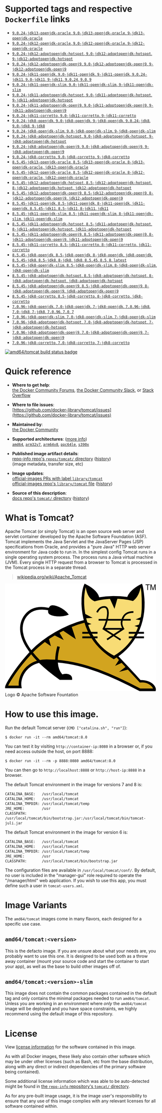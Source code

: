 <!--

********************************************************************************

WARNING:

    DO NOT EDIT "tomcat/README.md"

    IT IS AUTO-GENERATED

    (from the other files in "tomcat/" combined with a set of templates)

********************************************************************************

-->

# Supported tags and respective `Dockerfile` links

-	[`9.0.24-jdk13-openjdk-oracle`, `9.0-jdk13-openjdk-oracle`, `9-jdk13-openjdk-oracle`](https://github.com/docker-library/tomcat/blob/7cdbab2ce07c1593fc657fd6fac7821a5472dfd2/9.0/jdk13/openjdk-oracle/Dockerfile)
-	[`9.0.24-jdk12-openjdk-oracle`, `9.0-jdk12-openjdk-oracle`, `9-jdk12-openjdk-oracle`](https://github.com/docker-library/tomcat/blob/7cdbab2ce07c1593fc657fd6fac7821a5472dfd2/9.0/jdk12/openjdk-oracle/Dockerfile)
-	[`9.0.24-jdk12-adoptopenjdk-hotspot`, `9.0-jdk12-adoptopenjdk-hotspot`, `9-jdk12-adoptopenjdk-hotspot`](https://github.com/docker-library/tomcat/blob/7cdbab2ce07c1593fc657fd6fac7821a5472dfd2/9.0/jdk12/adoptopenjdk-hotspot/Dockerfile)
-	[`9.0.24-jdk12-adoptopenjdk-openj9`, `9.0-jdk12-adoptopenjdk-openj9`, `9-jdk12-adoptopenjdk-openj9`](https://github.com/docker-library/tomcat/blob/7cdbab2ce07c1593fc657fd6fac7821a5472dfd2/9.0/jdk12/adoptopenjdk-openj9/Dockerfile)
-	[`9.0.24-jdk11-openjdk`, `9.0-jdk11-openjdk`, `9-jdk11-openjdk`, `9.0.24-jdk11`, `9.0-jdk11`, `9-jdk11`, `9.0.24`, `9.0`, `9`](https://github.com/docker-library/tomcat/blob/7cdbab2ce07c1593fc657fd6fac7821a5472dfd2/9.0/jdk11/openjdk/Dockerfile)
-	[`9.0.24-jdk11-openjdk-slim`, `9.0-jdk11-openjdk-slim`, `9-jdk11-openjdk-slim`](https://github.com/docker-library/tomcat/blob/7cdbab2ce07c1593fc657fd6fac7821a5472dfd2/9.0/jdk11/openjdk-slim/Dockerfile)
-	[`9.0.24-jdk11-adoptopenjdk-hotspot`, `9.0-jdk11-adoptopenjdk-hotspot`, `9-jdk11-adoptopenjdk-hotspot`](https://github.com/docker-library/tomcat/blob/7cdbab2ce07c1593fc657fd6fac7821a5472dfd2/9.0/jdk11/adoptopenjdk-hotspot/Dockerfile)
-	[`9.0.24-jdk11-adoptopenjdk-openj9`, `9.0-jdk11-adoptopenjdk-openj9`, `9-jdk11-adoptopenjdk-openj9`](https://github.com/docker-library/tomcat/blob/7cdbab2ce07c1593fc657fd6fac7821a5472dfd2/9.0/jdk11/adoptopenjdk-openj9/Dockerfile)
-	[`9.0.24-jdk11-corretto`, `9.0-jdk11-corretto`, `9-jdk11-corretto`](https://github.com/docker-library/tomcat/blob/7cdbab2ce07c1593fc657fd6fac7821a5472dfd2/9.0/jdk11/corretto/Dockerfile)
-	[`9.0.24-jdk8-openjdk`, `9.0-jdk8-openjdk`, `9-jdk8-openjdk`, `9.0.24-jdk8`, `9.0-jdk8`, `9-jdk8`](https://github.com/docker-library/tomcat/blob/7cdbab2ce07c1593fc657fd6fac7821a5472dfd2/9.0/jdk8/openjdk/Dockerfile)
-	[`9.0.24-jdk8-openjdk-slim`, `9.0-jdk8-openjdk-slim`, `9-jdk8-openjdk-slim`](https://github.com/docker-library/tomcat/blob/7cdbab2ce07c1593fc657fd6fac7821a5472dfd2/9.0/jdk8/openjdk-slim/Dockerfile)
-	[`9.0.24-jdk8-adoptopenjdk-hotspot`, `9.0-jdk8-adoptopenjdk-hotspot`, `9-jdk8-adoptopenjdk-hotspot`](https://github.com/docker-library/tomcat/blob/7cdbab2ce07c1593fc657fd6fac7821a5472dfd2/9.0/jdk8/adoptopenjdk-hotspot/Dockerfile)
-	[`9.0.24-jdk8-adoptopenjdk-openj9`, `9.0-jdk8-adoptopenjdk-openj9`, `9-jdk8-adoptopenjdk-openj9`](https://github.com/docker-library/tomcat/blob/7cdbab2ce07c1593fc657fd6fac7821a5472dfd2/9.0/jdk8/adoptopenjdk-openj9/Dockerfile)
-	[`9.0.24-jdk8-corretto`, `9.0-jdk8-corretto`, `9-jdk8-corretto`](https://github.com/docker-library/tomcat/blob/7cdbab2ce07c1593fc657fd6fac7821a5472dfd2/9.0/jdk8/corretto/Dockerfile)
-	[`8.5.45-jdk13-openjdk-oracle`, `8.5-jdk13-openjdk-oracle`, `8-jdk13-openjdk-oracle`, `jdk13-openjdk-oracle`](https://github.com/docker-library/tomcat/blob/7cdbab2ce07c1593fc657fd6fac7821a5472dfd2/8.5/jdk13/openjdk-oracle/Dockerfile)
-	[`8.5.45-jdk12-openjdk-oracle`, `8.5-jdk12-openjdk-oracle`, `8-jdk12-openjdk-oracle`, `jdk12-openjdk-oracle`](https://github.com/docker-library/tomcat/blob/7cdbab2ce07c1593fc657fd6fac7821a5472dfd2/8.5/jdk12/openjdk-oracle/Dockerfile)
-	[`8.5.45-jdk12-adoptopenjdk-hotspot`, `8.5-jdk12-adoptopenjdk-hotspot`, `8-jdk12-adoptopenjdk-hotspot`, `jdk12-adoptopenjdk-hotspot`](https://github.com/docker-library/tomcat/blob/7cdbab2ce07c1593fc657fd6fac7821a5472dfd2/8.5/jdk12/adoptopenjdk-hotspot/Dockerfile)
-	[`8.5.45-jdk12-adoptopenjdk-openj9`, `8.5-jdk12-adoptopenjdk-openj9`, `8-jdk12-adoptopenjdk-openj9`, `jdk12-adoptopenjdk-openj9`](https://github.com/docker-library/tomcat/blob/7cdbab2ce07c1593fc657fd6fac7821a5472dfd2/8.5/jdk12/adoptopenjdk-openj9/Dockerfile)
-	[`8.5.45-jdk11-openjdk`, `8.5-jdk11-openjdk`, `8-jdk11-openjdk`, `jdk11-openjdk`, `8.5.45-jdk11`, `8.5-jdk11`, `8-jdk11`, `jdk11`](https://github.com/docker-library/tomcat/blob/7cdbab2ce07c1593fc657fd6fac7821a5472dfd2/8.5/jdk11/openjdk/Dockerfile)
-	[`8.5.45-jdk11-openjdk-slim`, `8.5-jdk11-openjdk-slim`, `8-jdk11-openjdk-slim`, `jdk11-openjdk-slim`](https://github.com/docker-library/tomcat/blob/7cdbab2ce07c1593fc657fd6fac7821a5472dfd2/8.5/jdk11/openjdk-slim/Dockerfile)
-	[`8.5.45-jdk11-adoptopenjdk-hotspot`, `8.5-jdk11-adoptopenjdk-hotspot`, `8-jdk11-adoptopenjdk-hotspot`, `jdk11-adoptopenjdk-hotspot`](https://github.com/docker-library/tomcat/blob/7cdbab2ce07c1593fc657fd6fac7821a5472dfd2/8.5/jdk11/adoptopenjdk-hotspot/Dockerfile)
-	[`8.5.45-jdk11-adoptopenjdk-openj9`, `8.5-jdk11-adoptopenjdk-openj9`, `8-jdk11-adoptopenjdk-openj9`, `jdk11-adoptopenjdk-openj9`](https://github.com/docker-library/tomcat/blob/7cdbab2ce07c1593fc657fd6fac7821a5472dfd2/8.5/jdk11/adoptopenjdk-openj9/Dockerfile)
-	[`8.5.45-jdk11-corretto`, `8.5-jdk11-corretto`, `8-jdk11-corretto`, `jdk11-corretto`](https://github.com/docker-library/tomcat/blob/7cdbab2ce07c1593fc657fd6fac7821a5472dfd2/8.5/jdk11/corretto/Dockerfile)
-	[`8.5.45-jdk8-openjdk`, `8.5-jdk8-openjdk`, `8-jdk8-openjdk`, `jdk8-openjdk`, `8.5.45-jdk8`, `8.5-jdk8`, `8-jdk8`, `jdk8`, `8.5.45`, `8.5`, `8`, `latest`](https://github.com/docker-library/tomcat/blob/7cdbab2ce07c1593fc657fd6fac7821a5472dfd2/8.5/jdk8/openjdk/Dockerfile)
-	[`8.5.45-jdk8-openjdk-slim`, `8.5-jdk8-openjdk-slim`, `8-jdk8-openjdk-slim`, `jdk8-openjdk-slim`](https://github.com/docker-library/tomcat/blob/7cdbab2ce07c1593fc657fd6fac7821a5472dfd2/8.5/jdk8/openjdk-slim/Dockerfile)
-	[`8.5.45-jdk8-adoptopenjdk-hotspot`, `8.5-jdk8-adoptopenjdk-hotspot`, `8-jdk8-adoptopenjdk-hotspot`, `jdk8-adoptopenjdk-hotspot`](https://github.com/docker-library/tomcat/blob/7cdbab2ce07c1593fc657fd6fac7821a5472dfd2/8.5/jdk8/adoptopenjdk-hotspot/Dockerfile)
-	[`8.5.45-jdk8-adoptopenjdk-openj9`, `8.5-jdk8-adoptopenjdk-openj9`, `8-jdk8-adoptopenjdk-openj9`, `jdk8-adoptopenjdk-openj9`](https://github.com/docker-library/tomcat/blob/7cdbab2ce07c1593fc657fd6fac7821a5472dfd2/8.5/jdk8/adoptopenjdk-openj9/Dockerfile)
-	[`8.5.45-jdk8-corretto`, `8.5-jdk8-corretto`, `8-jdk8-corretto`, `jdk8-corretto`](https://github.com/docker-library/tomcat/blob/7cdbab2ce07c1593fc657fd6fac7821a5472dfd2/8.5/jdk8/corretto/Dockerfile)
-	[`7.0.96-jdk8-openjdk`, `7.0-jdk8-openjdk`, `7-jdk8-openjdk`, `7.0.96-jdk8`, `7.0-jdk8`, `7-jdk8`, `7.0.96`, `7.0`, `7`](https://github.com/docker-library/tomcat/blob/7cdbab2ce07c1593fc657fd6fac7821a5472dfd2/7/jdk8/openjdk/Dockerfile)
-	[`7.0.96-jdk8-openjdk-slim`, `7.0-jdk8-openjdk-slim`, `7-jdk8-openjdk-slim`](https://github.com/docker-library/tomcat/blob/7cdbab2ce07c1593fc657fd6fac7821a5472dfd2/7/jdk8/openjdk-slim/Dockerfile)
-	[`7.0.96-jdk8-adoptopenjdk-hotspot`, `7.0-jdk8-adoptopenjdk-hotspot`, `7-jdk8-adoptopenjdk-hotspot`](https://github.com/docker-library/tomcat/blob/7cdbab2ce07c1593fc657fd6fac7821a5472dfd2/7/jdk8/adoptopenjdk-hotspot/Dockerfile)
-	[`7.0.96-jdk8-adoptopenjdk-openj9`, `7.0-jdk8-adoptopenjdk-openj9`, `7-jdk8-adoptopenjdk-openj9`](https://github.com/docker-library/tomcat/blob/7cdbab2ce07c1593fc657fd6fac7821a5472dfd2/7/jdk8/adoptopenjdk-openj9/Dockerfile)
-	[`7.0.96-jdk8-corretto`, `7.0-jdk8-corretto`, `7-jdk8-corretto`](https://github.com/docker-library/tomcat/blob/7cdbab2ce07c1593fc657fd6fac7821a5472dfd2/7/jdk8/corretto/Dockerfile)

[![amd64/tomcat build status badge](https://img.shields.io/jenkins/s/https/doi-janky.infosiftr.net/job/multiarch/job/amd64/job/tomcat.svg?label=amd64/tomcat%20%20build%20job)](https://doi-janky.infosiftr.net/job/multiarch/job/amd64/job/tomcat/)

# Quick reference

-	**Where to get help**:  
	[the Docker Community Forums](https://forums.docker.com/), [the Docker Community Slack](https://blog.docker.com/2016/11/introducing-docker-community-directory-docker-community-slack/), or [Stack Overflow](https://stackoverflow.com/search?tab=newest&q=docker)

-	**Where to file issues**:  
	[https://github.com/docker-library/tomcat/issues](https://github.com/docker-library/tomcat/issues)

-	**Maintained by**:  
	[the Docker Community](https://github.com/docker-library/tomcat)

-	**Supported architectures**: ([more info](https://github.com/docker-library/official-images#architectures-other-than-amd64))  
	[`amd64`](https://hub.docker.com/r/amd64/tomcat/), [`arm32v7`](https://hub.docker.com/r/arm32v7/tomcat/), [`arm64v8`](https://hub.docker.com/r/arm64v8/tomcat/), [`ppc64le`](https://hub.docker.com/r/ppc64le/tomcat/), [`s390x`](https://hub.docker.com/r/s390x/tomcat/)

-	**Published image artifact details**:  
	[repo-info repo's `repos/tomcat/` directory](https://github.com/docker-library/repo-info/blob/master/repos/tomcat) ([history](https://github.com/docker-library/repo-info/commits/master/repos/tomcat))  
	(image metadata, transfer size, etc)

-	**Image updates**:  
	[official-images PRs with label `library/tomcat`](https://github.com/docker-library/official-images/pulls?q=label%3Alibrary%2Ftomcat)  
	[official-images repo's `library/tomcat` file](https://github.com/docker-library/official-images/blob/master/library/tomcat) ([history](https://github.com/docker-library/official-images/commits/master/library/tomcat))

-	**Source of this description**:  
	[docs repo's `tomcat/` directory](https://github.com/docker-library/docs/tree/master/tomcat) ([history](https://github.com/docker-library/docs/commits/master/tomcat))

# What is Tomcat?

Apache Tomcat (or simply Tomcat) is an open source web server and servlet container developed by the Apache Software Foundation (ASF). Tomcat implements the Java Servlet and the JavaServer Pages (JSP) specifications from Oracle, and provides a "pure Java" HTTP web server environment for Java code to run in. In the simplest config Tomcat runs in a single operating system process. The process runs a Java virtual machine (JVM). Every single HTTP request from a browser to Tomcat is processed in the Tomcat process in a separate thread.

> [wikipedia.org/wiki/Apache_Tomcat](https://en.wikipedia.org/wiki/Apache_Tomcat)

![logo](https://raw.githubusercontent.com/docker-library/docs/8e31eb93a02d504d0cfe1da435aa31b377fc627d/tomcat/logo.png)Logo &copy; Apache Software Fountation

# How to use this image.

Run the default Tomcat server (`CMD ["catalina.sh", "run"]`):

```console
$ docker run -it --rm amd64/tomcat:8.0
```

You can test it by visiting `http://container-ip:8080` in a browser or, if you need access outside the host, on port 8888:

```console
$ docker run -it --rm -p 8888:8080 amd64/tomcat:8.0
```

You can then go to `http://localhost:8888` or `http://host-ip:8888` in a browser.

The default Tomcat environment in the image for versions 7 and 8 is:

	CATALINA_BASE:   /usr/local/tomcat
	CATALINA_HOME:   /usr/local/tomcat
	CATALINA_TMPDIR: /usr/local/tomcat/temp
	JRE_HOME:        /usr
	CLASSPATH:       /usr/local/tomcat/bin/bootstrap.jar:/usr/local/tomcat/bin/tomcat-juli.jar

The default Tomcat environment in the image for version 6 is:

	CATALINA_BASE:   /usr/local/tomcat
	CATALINA_HOME:   /usr/local/tomcat
	CATALINA_TMPDIR: /usr/local/tomcat/temp
	JRE_HOME:        /usr
	CLASSPATH:       /usr/local/tomcat/bin/bootstrap.jar

The configuration files are available in `/usr/local/tomcat/conf/`. By default, no user is included in the "manager-gui" role required to operate the "/manager/html" web application. If you wish to use this app, you must define such a user in `tomcat-users.xml`.

# Image Variants

The `amd64/tomcat` images come in many flavors, each designed for a specific use case.

## `amd64/tomcat:<version>`

This is the defacto image. If you are unsure about what your needs are, you probably want to use this one. It is designed to be used both as a throw away container (mount your source code and start the container to start your app), as well as the base to build other images off of.

## `amd64/tomcat:<version>-slim`

This image does not contain the common packages contained in the default tag and only contains the minimal packages needed to run `amd64/tomcat`. Unless you are working in an environment where *only* the `amd64/tomcat` image will be deployed and you have space constraints, we highly recommend using the default image of this repository.

# License

View [license information](https://www.apache.org/licenses/LICENSE-2.0) for the software contained in this image.

As with all Docker images, these likely also contain other software which may be under other licenses (such as Bash, etc from the base distribution, along with any direct or indirect dependencies of the primary software being contained).

Some additional license information which was able to be auto-detected might be found in [the `repo-info` repository's `tomcat/` directory](https://github.com/docker-library/repo-info/tree/master/repos/tomcat).

As for any pre-built image usage, it is the image user's responsibility to ensure that any use of this image complies with any relevant licenses for all software contained within.
